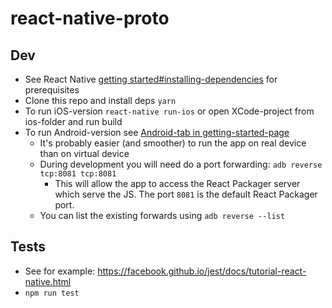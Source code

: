 # react-native-proto

## Dev
* See React Native [getting started#installing-dependencies](https://facebook.github.io/react-native/docs/getting-started.html#installing-dependencies) for prerequisites
* Clone this repo and install deps `yarn`
* To run iOS-version `react-native run-ios` or open XCode-project from ios-folder and run build
* To run Android-version see [Android-tab in getting-started-page](http://facebook.github.io/react-native/docs/getting-started.html)
    * It's probably easier (and smoother) to run the app on real device than on virtual device
    * During development you will need do a port forwarding: `adb reverse tcp:8081 tcp:8081`
        * This will allow the app to access the React Packager server which serve the JS. The port `8081` is the default React Packager port.
    * You can list the existing forwards using `adb reverse --list`

## Tests
* See for example: https://facebook.github.io/jest/docs/tutorial-react-native.html
* `npm run test`
